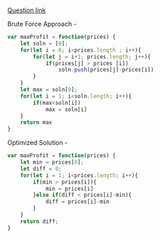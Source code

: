 [Question link](https://leetcode.com/problems/best-time-to-buy-and-sell-stock)

Brute Force Approach - 
```js
var maxProfit = function(prices) {
    let soln = [0];
    for(let i = 0; i<prices.length ; i++){
        for(let j = i+1; prices.length; j++){
            if(prices[j] > prices [i])
                soln.push(prices[j]-prices[i])
        }
    }
    let max = soln[0];
    for(let i = 1; i<soln.length; i++){
        if(max<soln[i])
            max = soln[i]
    }
    return max
}
```

Optimized Solution - 
```js
var maxProfit = function(prices) {
    let min = prices[0];
    let diff = 0;
    for(let i = 1; i<prices.length; i++){
        if(min > prices[i]){
            min = prices[i]
        }else if(diff < prices[i]-min){
            diff = prices[i]-min
        }
    }
    return diff;
}
```
